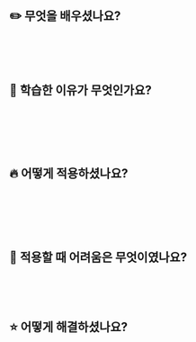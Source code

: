 <h2>✏️ 무엇을 배우셨나요?&nbsp;</h2><p>&nbsp;</p><p>&nbsp;</p><h2>🤔 학습한 이유가 무엇인가요?</h2><h2>&nbsp;</h2><p>&nbsp;</p><h2>🔥 어떻게 적용하셨나요?</h2><h2>&nbsp;</h2><p>&nbsp;</p><h2>🚨 적용할 때 어려움은 무엇이였나요?</h2><p>&nbsp;</p><p>&nbsp;</p><h2>⭐️ 어떻게 해결하셨나요?</h2><p>&nbsp;</p>